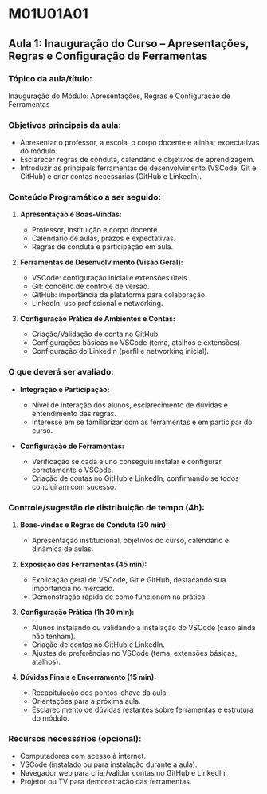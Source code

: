 # **M01U01A01**

## **Aula 1: Inauguração do Curso – Apresentações, Regras e Configuração de Ferramentas**

### **Tópico da aula/título:**  
Inauguração do Módulo: Apresentações, Regras e Configuração de Ferramentas

### **Objetivos principais da aula:**  
- Apresentar o professor, a escola, o corpo docente e alinhar expectativas do módulo.  
- Esclarecer regras de conduta, calendário e objetivos de aprendizagem.  
- Introduzir as principais ferramentas de desenvolvimento (VSCode, Git e GitHub) e criar contas necessárias (GitHub e LinkedIn).

### **Conteúdo Programático a ser seguido:**  
1. **Apresentação e Boas-Vindas:**  
   - Professor, instituição e corpo docente.  
   - Calendário de aulas, prazos e expectativas.  
   - Regras de conduta e participação em aula.

2. **Ferramentas de Desenvolvimento (Visão Geral):**  
   - VSCode: configuração inicial e extensões úteis.  
   - Git: conceito de controle de versão.  
   - GitHub: importância da plataforma para colaboração.  
   - LinkedIn: uso profissional e networking.

3. **Configuração Prática de Ambientes e Contas:**  
   - Criação/Validação de conta no GitHub.  
   - Configurações básicas no VSCode (tema, atalhos e extensões).  
   - Configuração do LinkedIn (perfil e networking inicial).

### **O que deverá ser avaliado:**  
- **Integração e Participação:**  
  - Nível de interação dos alunos, esclarecimento de dúvidas e entendimento das regras.  
  - Interesse em se familiarizar com as ferramentas e em participar do curso.  

- **Configuração de Ferramentas:**  
  - Verificação se cada aluno conseguiu instalar e configurar corretamente o VSCode.  
  - Criação de contas no GitHub e LinkedIn, confirmando se todos concluíram com sucesso.

### **Controle/sugestão de distribuição de tempo (4h):**  
1. **Boas-vindas e Regras de Conduta (30 min):**  
   - Apresentação institucional, objetivos do curso, calendário e dinâmica de aulas.

2. **Exposição das Ferramentas (45 min):**  
   - Explicação geral de VSCode, Git e GitHub, destacando sua importância no mercado.  
   - Demonstração rápida de como funcionam na prática.

3. **Configuração Prática (1h 30 min):**  
   - Alunos instalando ou validando a instalação do VSCode (caso ainda não tenham).  
   - Criação de contas no GitHub e LinkedIn.  
   - Ajustes de preferências no VSCode (tema, extensões básicas, atalhos).

4. **Dúvidas Finais e Encerramento (15 min):**  
   - Recapitulação dos pontos-chave da aula.  
   - Orientações para a próxima aula.  
   - Esclarecimento de dúvidas restantes sobre ferramentas e estrutura do módulo.

### **Recursos necessários (opcional):**  
- Computadores com acesso à internet.  
- VSCode (instalado ou para instalação durante a aula).  
- Navegador web para criar/validar contas no GitHub e LinkedIn.  
- Projetor ou TV para demonstração das ferramentas.